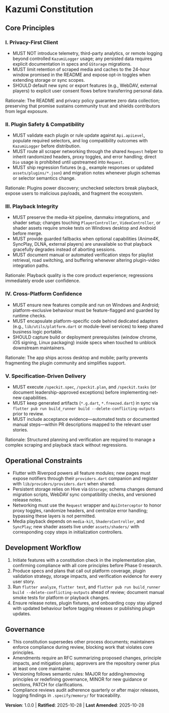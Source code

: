 <!--
Sync Impact Report
Version change: 0.0.0 → 1.0.0
Modified principles: (new) I. Privacy-First Client; (new) II. Plugin Safety & Compatibility; (new) III. Playback Integrity; (new) IV. Cross-Platform Confidence; (new) V. Specification-Driven Delivery
Added sections: Core Principles; Operational Constraints; Development Workflow; Governance
Removed sections: None
Templates requiring updates:
- ✅ .specify/templates/plan-template.md
- ✅ .specify/templates/spec-template.md
- ✅ .specify/templates/tasks-template.md
Follow-up TODOs: None
-->

# Kazumi Constitution

## Core Principles

### I. Privacy-First Client
- MUST NOT introduce telemetry, third-party analytics, or remote logging beyond controlled `KazumiLogger` usage; any persisted data requires explicit documentation in specs and `GStorage` migrations.
- MUST limit retention of scraped media and caches to the 24-hour window promised in the README and expose opt-in toggles when extending storage or sync scopes.
- SHOULD default new sync or export features (e.g., WebDAV, external players) to explicit user consent flows before transferring personal data.

Rationale: The README and privacy policy guarantee zero data collection; preserving that promise sustains community trust and shields contributors from legal exposure.

### II. Plugin Safety & Compatibility
- MUST validate each plugin or rule update against `Api.apiLevel`, populate required selectors, and log compatibility outcomes with `KazumiLogger` before distribution.
- MUST route all scraper networking through the shared `Request` helper to inherit randomized headers, proxy toggles, and error handling; direct `Dio` usage is prohibited until upstreamed into `Request`.
- MUST ship regression fixtures (e.g., example responses or updated `assets/plugins/*.json`) and migration notes whenever plugin schemas or selector semantics change.

Rationale: Plugins power discovery; unchecked selectors break playback, expose users to malicious payloads, and fragment the ecosystem.

### III. Playback Integrity
- MUST preserve the media-kit pipeline, danmaku integrations, and shader setup; changes touching `PlayerController`, `VideoController`, or shader assets require smoke tests on Windows desktop and Android before merge.
- MUST provide guarded fallbacks when optional capabilities (Anime4K, SyncPlay, DLNA, external players) are unavailable so that playback gracefully degrades instead of aborting sessions.
- MUST document manual or automated verification steps for playlist retrieval, road switching, and buffering whenever altering plugin-video integration paths.

Rationale: Playback quality is the core product experience; regressions immediately erode user confidence.

### IV. Cross-Platform Confidence
- MUST ensure new features compile and run on Windows and Android; platform-exclusive behaviour must be feature-flagged and guarded by runtime checks.
- MUST encapsulate platform-specific code behind dedicated adapters (e.g., `lib/utils/platform.dart` or module-level services) to keep shared business logic portable.
- SHOULD capture build or deployment prerequisites (window chrome, iOS signing, Linux packaging) inside specs when touched to unblock downstream maintainers.

Rationale: The app ships across desktop and mobile; parity prevents fragmenting the plugin community and simplifies support.

### V. Specification-Driven Delivery
- MUST execute `/speckit.spec`, `/speckit.plan`, and `/speckit.tasks` (or document leadership-approved exceptions) before implementing net-new capabilities.
- MUST keep generated artifacts (`*.g.dart`, `*.freezed.dart`) in sync via `flutter pub run build_runner build --delete-conflicting-outputs` prior to review.
- MUST include acceptance evidence—automated tests or documented manual steps—within PR descriptions mapped to the relevant user stories.

Rationale: Structured planning and verification are required to manage a complex scraping and playback stack without regressions.

## Operational Constraints

- Flutter with Riverpod powers all feature modules; new pages must expose notifiers through their `providers.dart` companion and register with `lib/providers/providers.dart` when shared.
- Persistent storage relies on Hive via `GStorage`; schema changes demand migration scripts, WebDAV sync compatibility checks, and versioned release notes.
- Networking must use the `Request` wrapper and `ApiInterceptor` to honor proxy toggles, randomize headers, and centralize error handling; bypassing these layers is not permitted.
- Media playback depends on `media-kit`, `ShadersController`, and `SyncPlay`; new shader assets live under `assets/shaders/` with corresponding copy steps in initialization controllers.

## Development Workflow

1. Initiate features with a constitution check in the implementation plan, confirming compliance with all core principles before Phase 0 research.
2. Produce specs and plans that call out platform coverage, plugin validation strategy, storage impacts, and verification evidence for every user story.
3. Run `flutter analyze`, `flutter test`, and `flutter pub run build_runner build --delete-conflicting-outputs` ahead of review; document manual smoke tests for platform or playback changes.
4. Ensure release notes, plugin fixtures, and onboarding copy stay aligned with updated behaviour before tagging releases or publishing plugin updates.

## Governance

- This constitution supersedes other process documents; maintainers enforce compliance during review, blocking work that violates core principles.
- Amendments require an RFC summarizing proposed changes, principle impacts, and mitigation plans; approvers are the repository owner plus at least one core maintainer.
- Versioning follows semantic rules: MAJOR for adding/removing principles or redefining governance, MINOR for new guidance or sections, PATCH for clarifications.
- Compliance reviews audit adherence quarterly or after major releases, logging findings in `.specify/memory/` for traceability.

**Version**: 1.0.0 | **Ratified**: 2025-10-28 | **Last Amended**: 2025-10-28
